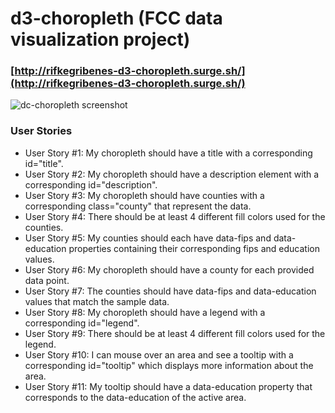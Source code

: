 # d3-choropleth (FCC data visualization project)

### [http://rifkegribenes-d3-choropleth.surge.sh/](http://rifkegribenes-d3-choropleth.surge.sh/)

![dc-choropleth screenshot](https://github.com/rifkegribenes/d3-choropleth/blob/master/screenshot.png?raw=true)

### User Stories

* User Story #1: My choropleth should have a title with a corresponding id="title".
* User Story #2: My choropleth should have a description element with a corresponding id="description".
* User Story #3: My choropleth should have counties with a corresponding class="county" that represent the data.
* User Story #4: There should be at least 4 different fill colors used for the counties.
* User Story #5: My counties should each have data-fips and data-education properties containing their corresponding fips and education values.
* User Story #6: My choropleth should have a county for each provided data point.
* User Story #7: The counties should have data-fips and data-education values that match the sample data.
* User Story #8: My choropleth should have a legend with a corresponding id="legend".
* User Story #9: There should be at least 4 different fill colors used for the legend.
* User Story #10: I can mouse over an area and see a tooltip with a corresponding id="tooltip" which displays more information about the area.
* User Story #11: My tooltip should have a data-education property that corresponds to the data-education of the active area.
